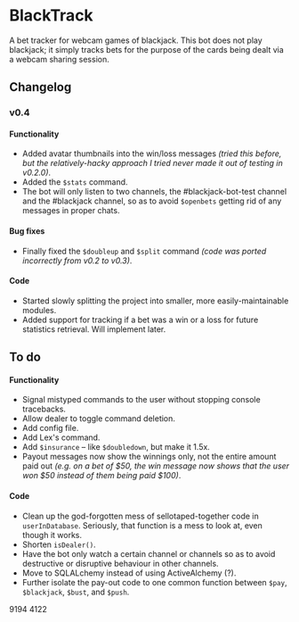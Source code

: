 # BlackTrack
A bet tracker for webcam games of blackjack.
This bot does not play blackjack; it simply tracks bets for the purpose of the cards being dealt via a webcam sharing session.






## Changelog
### v0.4
#### Functionality
* Added avatar thumbnails into the win/loss messages _(tried this before, but the relatively-hacky approach I tried never made it out of testing in v0.2.0)_.
* Added the `$stats` command.
* The bot will only listen to two channels, the #blackjack-bot-test channel and the #blackjack channel, so as to avoid `$openbets` getting rid of any messages in proper chats.

#### Bug fixes
* Finally fixed the `$doubleup` and `$split` command _(code was ported incorrectly from v0.2 to v0.3)_.

#### Code
* Started slowly splitting the project into smaller, more easily-maintainable modules.
* Added support for tracking if a bet was a win or a loss for future statistics retrieval. Will implement later.


## To do
#### Functionality
* Signal mistyped commands to the user without stopping console tracebacks.
* Allow dealer to toggle command deletion.
* Add config file.
* Add Lex's command.
* Add `$insurance` – like `$doubledown`, but make it 1.5x.
* Payout messages now show the winnings only, not the entire amount paid out _(e.g. on a bet of $50, the win message now shows that the user won $50 instead of them being paid $100)_.
<!-- * Test if a plaintext @user has been submitted in $pay instead of a mention/tag. -->

#### Code
* Clean up the god-forgotten mess of sellotaped-together code in `userInDatabase`. Seriously, that function is a mess to look at, even though it works.
* Shorten `isDealer()`.
* Have the bot only watch a certain channel or channels so as to avoid destructive or disruptive behaviour in other channels.
* Move to SQLALchemy instead of using ActiveAlchemy (?).
* Further isolate the pay-out code to one common function between `$pay`, `$blackjack`, `$bust`, and `$push`.



9194 4122
